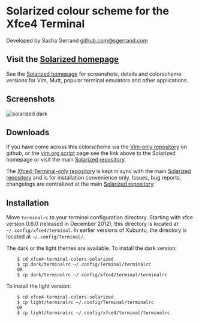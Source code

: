 Solarized colour scheme for the Xfce4 Terminal
=============================

Developed by Sasha Gerrand <github.com@sgerrand.com>

Visit the [Solarized homepage]
------------------------------

See the [Solarized homepage] for screenshots, details and
colorscheme versions for Vim, Mutt, popular terminal emulators
and other applications.

Screenshots
-----------

![solarized dark](https://github.com/sgerrand/xfce4-terminal-colors-solarized/raw/master/img/solarized-xfce4-terminal.png)

Downloads
---------

If you have come across this colorscheme via the 
[Vim-only repository](https://github.com/altercation/vim-colors-solarized) 
on github, or the 
[vim.org script](http://www.vim.org/scripts/script.php?script_id=3520)
page see the link
above to the Solarized homepage or visit the main 
[Solarized repository].

The [Xfce4-Terminal-only repository] is kept in sync with the
main [Solarized repository] and is for installation convenience
only. Issues, bug reports, changelogs are centralized at the main
[Solarized repository].

[Solarized homepage]:   http://ethanschoonover.com/solarized
[Solarized repository]: https://github.com/altercation/solarized
[Xfce4-Terminal-only repository]:  https://github.com/sgerrand/xfce4-terminal-colors-solarized

Installation
------------

Move `terminalrc` to your terminal configuration directory.
Starting with xfce version 0.6.0 (released in December 2012),
this directory is located at `~/.config/xfce4/terminal`.
In earlier versions of Xubuntu, the directory is located at
`~/.config/Terminal/`.

The dark or the light themes are available. To install the dark version:

        $ cd xfce4-terminal-colors-solarized
        $ cp dark/terminalrc ~/.config/Terminal/terminalrc
        OR
        $ cp dark/terminalrc ~/.config/xfce4/terminal/terminalrc

To install the light version:

        $ cd xfce4-terminal-colors-solarized
        $ cp light/terminalrc ~/.config/Terminal/terminalrc
        OR
        $ cp light/terminalrc ~/.config/xfce4/terminal/terminalrc




